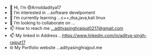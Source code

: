 - 👋 Hi, I’m @Arnoldaditya17
- 👀 I’m interested in ...software develpoment
- 🌱 I’m currently learning ...c++,dsa,java,kali linux
- 💞️ I’m looking to collaborate on ...
- 📫 How to reach me ...adityasinghrajput0217@gmail.com
- 📫 My linked in Address ...https://www.linkedin.com/in/aditya-singh-rajput17
- 🌐 My Portfolio website ...adityasinghrajput.me
<!---
Arnoldaditya17/Arnoldaditya17 is a ✨ special ✨ repository because its `README.md` (this file) appears on your GitHub profile.
You can click the Preview link to take a look at your changes.
--->

